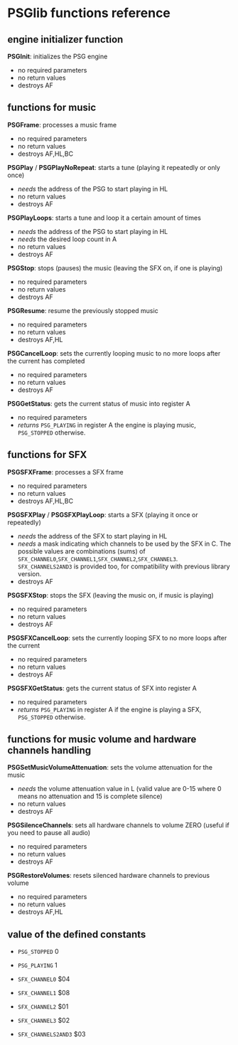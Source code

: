 PSGlib functions reference
==========================

engine initializer function
---------------------------

**PSGInit**: initializes the PSG engine
- no required parameters
- no return values
- destroys AF

functions for music
-------------------

**PSGFrame**: processes a music frame
- no required parameters
- no return values
- destroys AF,HL,BC

**PSGPlay** / **PSGPlayNoRepeat**: starts a tune (playing it repeatedly or only once)
- *needs* the address of the PSG to start playing in HL
- no return values
- destroys AF

**PSGPlayLoops**: starts a tune and loop it a certain amount of times
- *needs* the address of the PSG to start playing in HL
- *needs* the desired loop count in A
- no return values
- destroys AF

**PSGStop**: stops (pauses) the music (leaving the SFX on, if one is playing)
- no required parameters
- no return values
- destroys AF

**PSGResume**: resume the previously stopped music
- no required parameters
- no return values
- destroys AF,HL

**PSGCancelLoop**: sets the currently looping music to no more loops after the current has completed
- no required parameters
- no return values
- destroys AF

**PSGGetStatus**: gets the current status of music into register A
- no required parameters
- *returns* `PSG_PLAYING` in register A the engine is playing music, `PSG_STOPPED` otherwise.

functions for SFX
-----------------

**PSGSFXFrame**: processes a SFX frame
- no required parameters
- no return values
- destroys AF,HL,BC

**PSGSFXPlay** / **PSGSFXPlayLoop**: starts a SFX (playing it once or repeatedly)
- *needs* the address of the SFX to start playing in HL
- *needs* a mask indicating which channels to be used by the SFX in C. The possible values are combinations (sums) of `SFX_CHANNEL0`,`SFX_CHANNEL1`,`SFX_CHANNEL2`,`SFX_CHANNEL3`. `SFX_CHANNELS2AND3` is provided too, for compatibility with previous library version.
- destroys AF

**PSGSFXStop**: stops the SFX (leaving the music on, if music is playing)
- no required parameters
- no return values
- destroys AF

**PSGSFXCancelLoop**: sets the currently looping SFX to no more loops after the current
- no required parameters
- no return values
- destroys AF

**PSGSFXGetStatus**: gets the current status of SFX into register A
- no required parameters
- *returns* `PSG_PLAYING` in register A if the engine is playing a SFX, `PSG_STOPPED` otherwise.

functions for music volume and hardware channels handling
---------------------------------------------------------

**PSGSetMusicVolumeAttenuation**: sets the volume attenuation for the music
- *needs* the volume attenuation value in L (valid value are 0-15 where 0 means no attenuation and 15 is complete silence)
- no return values
- destroys AF

**PSGSilenceChannels**: sets all hardware channels to volume ZERO (useful if you need to pause all audio)
- no required parameters
- no return values
- destroys AF

**PSGRestoreVolumes**: resets silenced hardware channels to previous volume
- no required parameters
- no return values
- destroys AF,HL

value of the defined constants
------------------------------

- `PSG_STOPPED`   0
- `PSG_PLAYING`   1

- `SFX_CHANNEL0`        $04
- `SFX_CHANNEL1`        $08
- `SFX_CHANNEL2`        $01
- `SFX_CHANNEL3`        $02
- `SFX_CHANNELS2AND3`   $03

